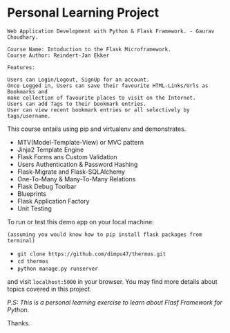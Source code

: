 Personal Learning Project
=========================
~~~~~~~~~~~~~~~~~~~~~~~~~~~~~~~~~~~~~~~~~~~~~~~~~~~~~~~~~~~~~~~~~~~~~~~~~~~~~~~~~~
Web Application Development with Python & Flask Framework. - Gaurav Choudhary.

Course Name: Intoduction to the Flask Microframework.
Course Author: Reindert-Jan Ekker

Features:

Users can Login/Logout, SignUp for an account.
Once Logged in, Users can save their favourite HTML-Links/Urls as Bookmarks and 
make collection of favourite places to visit on the Internet.
Users can add Tags to their bookmark entries.
User can view recent bookmark entries or all selectively by tags/username.

~~~~~~~~~~~~~~~~~~~~~~~~~~~~~~~~~~~~~~~~~~~~~~~~~~~~~~~~~~~~~~~~~~~~~~~~~~~~~~~~~~
This course entails using pip and virtualenv and demonstrates.

- MTV(Model-Template-View) or MVC pattern
- Jinja2 Template Engine
- Flask Forms ans Custom Validation
- Users Authentication & Password Hashing
- Flask-Migrate and Flask-SQLAlchemy
- One-To-Many & Many-To-Many Relations
- Flask Debug Toolbar
- Blueprints
- Flask Application Factory
- Unit Testing

To run or test this demo app on your local machine:
~~~~~~~~~~~~~~~~~~~~~~~~~~~~~~~~~~~~~~~~~~~~~~~~~~~~~~~~~~~~~~~~~~~~~~~~~
(assuming you would know how to pip install flask packages from terminal)
~~~~~~~~~~~~~~~~~~~~~~~~~~~~~~~~~~~~~~~~~~~~~~~~~~~~~~~~~~~~~~~~~~~~~~~~~
- ```git clone https://github.com/dimpu47/thermos.git```
- ```cd thermos```
- ```python manage.py runserver```

and visit ```localhost:5000``` in your browser. You may find more details about topics covered in this project. 

*P.S: This is a personal learning exercise to learn about Flasf Framework for Python.*

Thanks.
